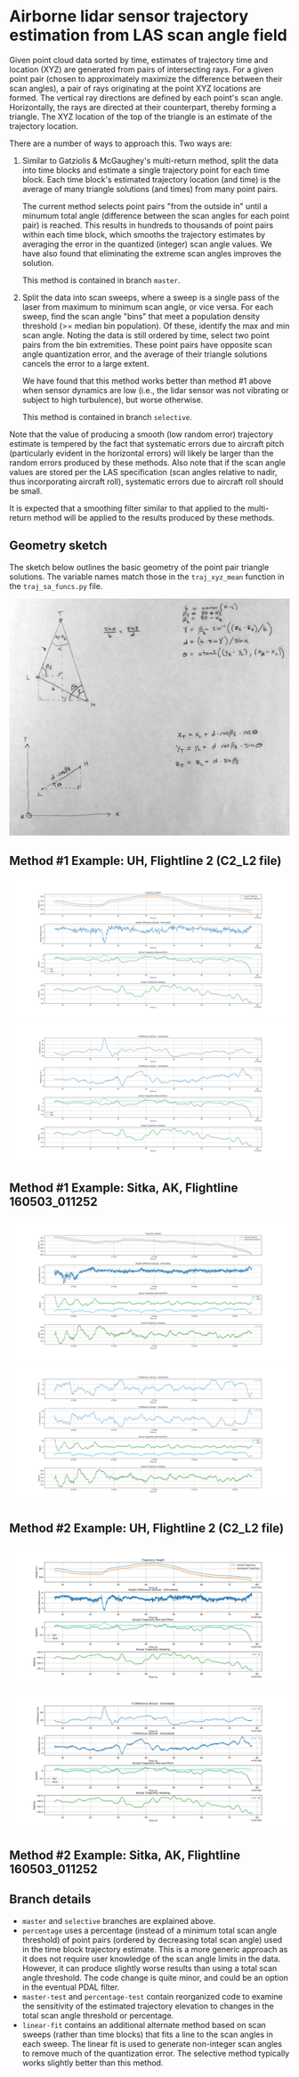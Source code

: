 # Airborne lidar sensor trajectory estimation from LAS scan angle field

Given point cloud data sorted by time, estimates of trajectory time and location (XYZ)
are generated from pairs of intersecting rays. For a given point pair (chosen to approximately maximize the difference between their scan angles), a pair of rays originating at the point XYZ locations are formed. The vertical ray directions are defined by each point's scan angle. Horizontally, the rays are directed at their counterpart, thereby forming a triangle. The XYZ location of the top of the triangle is an estimate of the trajectory location.

There are a number of ways to approach this. Two ways are:
1. Similar to Gatziolis & McGaughey's multi-return method, split the data into
time blocks and estimate a single trajectory point for each time block. Each time block's estimated trajectory location (and time) is the average of many triangle solutions (and times) from many point pairs.

    The current method selects point pairs "from the outside in" until a minumum total angle (difference between the scan angles for each point pair) is reached. This results in hundreds to thousands of point pairs within each time block, which smooths the trajectory estimates by averaging the error in the quantized (integer) scan angle values. We have also found that eliminating the extreme scan angles improves the solution.

    This method is contained in branch `master`.

2. Split the data into scan sweeps, where a sweep is a single pass of the laser from maximum to minimum scan angle, or vice versa. For each sweep, find the scan angle "bins" that meet a population density threshold (>= median bin population). Of these, identify the max and min scan angle. Noting the data is still ordered by time, select two point pairs from the bin extremities. These point pairs have opposite scan angle quantization error, and the average of their triangle solutions cancels the error to a large extent.

    We have found that this method works better than method #1 above when sensor dynamics are low (i.e., the lidar sensor was not vibrating or subject to high turbulence), but worse otherwise.

    This method is contained in branch `selective`.

Note that the value of producing a smooth (low random error) trajectory estimate is tempered by the fact that systematic errors due to aircraft pitch (particularly evident in the horizontal errors) will likely be larger than the random errors produced by these methods. Also note that if the scan angle values are stored per the LAS specification (scan angles relative to nadir, thus incorporating aircraft roll), systematic errors due to aircraft roll should be small.

It is expected that a smoothing filter similar to that applied to the multi-return method will be applied to the results produced by these methods.

## Geometry sketch

The sketch below outlines the basic geometry of the point pair triangle solutions. The variable names match those in the `traj_xyz_mean` function in the `traj_sa_funcs.py` file.

![geometry sketch](./img/geometry_sketch.png)

## Method #1 Example: UH, Flightline 2 (C2_L2 file)

![](./img/uh/method1/vt-dt01_mina15_minsol20_trim5.png)
![](./img/uh/method1/hz-dt01_mina15_minsol20_trim5.png)

## Method #1 Example: Sitka, AK, Flightline 160503_011252

![](./img/sitka/method1/vt-dt01_mina15_minsol20_trim5.png)
![](./img/sitka/method1/hz-dt01_mina15_minsol20_trim5.png)

## Method #2 Example: UH, Flightline 2 (C2_L2 file)
![](./img/uh/method2/vt-mina15_trim5.png)
![](./img/uh/method2/hz-mina15_trim5.png)

## Method #2 Example: Sitka, AK, Flightline 160503_011252

## Branch details
- `master` and `selective` branches are explained above.
- `percentage` uses a percentage (instead of a minimum total scan angle threshold) of point pairs (ordered by decreasing total scan angle) used in the time block trajectory estimate. This is a more generic approach as it does not require user knowledge of the scan angle limits in the data. However, it can produce slightly worse results than using a total scan angle threshold. The code change is quite minor, and could be an option in the eventual PDAL filter.
- `master-test` and `percentage-test` contain reorganized code to examine the sensitivity of the estimated trajectory elevation to changes in the total scan angle threshold or percentage.
- `linear-fit` contains an additional alternate method based on scan sweeps (rather than time blocks) that fits a line to the scan angles in each sweep. The linear fit is used to generate non-integer scan angles to remove much of the quantization error. The selective method typically works slightly better than this method.



